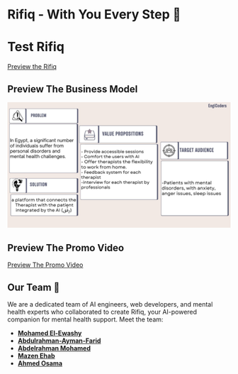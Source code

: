 # Rifiq - With You Every Step 🤖


# Test Rifiq

[Preview the Rifiq ](https://rafiq4u.vercel.app/)

## Preview The Business Model

![Preview The Business Model](https://raw.githubusercontent.com/Abdelrahmanx1x/EngiCoders-MansouraHackathon2024/main/business%20model.jpg)

## Preview The Promo Video
[Preview The Promo Video](https://raw.githubusercontent.com/Abdelrahmanx1x/EngiCoders-MansouraHackathon2024/refs/heads/main/EngiCoders%20promo%20video%20final%20version.mp4)

## Our Team 👥

We are a dedicated team of AI engineers, web developers, and mental health experts who collaborated to create Rifiq, your AI-powered companion for mental health support. Meet the team:

- **[Mohamed El-Ewashy](https://github.com/elewashy)** 
- **[Abdulrahman-Ayman-Farid](https://github.com/Abdulrahman-Ayman-Farid)** 
- **[Abdelrahman Mohamed](https://github.com/beedo239e)** 
- **[Mazen Ehab](https://github.com/MazenEhabGamal)** 
- **[Ahmed Osama](#)** 
